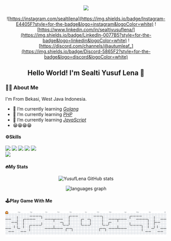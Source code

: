 <div align = "center">
<img height="150" src="https://media1.giphy.com/media/v1.Y2lkPTc5MGI3NjExa2dnMDBtbWk5enY2ZXJuOWJncXVhOGZqZ216NTViZDN4NWNxeGgwZSZlcD12MV9pbnRlcm5hbF9naWZfYnlfaWQmY3Q9Zw/QDjpIL6oNCVZ4qzGs7/giphy.gif">
</div>

<div align = "center">

![https://instagram.com/sealtilena](https://img.shields.io/badge/Instagram-E4405F?style=for-the-badge&logo=instagram&logoColor=white) ![https://www.linkedin.com/in/sealtiyusuflena/](https://img.shields.io/badge/LinkedIn-0077B5?style=for-the-badge&logo=linkedin&logoColor=white) ![https://discord.com/channels/@autumleaf_](https://img.shields.io/badge/Discord-5865F2?style=for-the-badge&logo=discord&logoColor=white)

</div>

<div align = "center">

## Hello World! I'm Sealti Yusuf Lena 👋

</div>

<!-- <div align = "center">

<img height="150" src="img/github-header-image2.png">
![YusufLena](img/github-header-image2.png) 

</div> -->


<!--
**YusufLena/yusuflena** is a ✨ _special_ ✨ repository because its `README.md` (this file) appears on your GitHub profile.

Here are some ideas to get you started:

- 🔭 I’m currently working on ...
- 🌱 I’m currently learning ...
- 👯 I’m looking to collaborate on ...
- 🤔 I’m looking for help with ...
- 💬 Ask me about ...
- 📫 How to reach me: ...
- 😄 Pronouns: ...
- ⚡ Fun fact: ...
-->

### 👨‍💻 About Me 
I'm From Bekasi, West Java Indonesia.
- 🌱 I’m currently learning  [*Golang*](https://go.dev/) 
- 🌱 I’m currently learning [*PHP*](https://www.php.net/)
- 🌱 I’m currently learning [*JavaScript*](https://developer.mozilla.org/en-US/docs/Web/JavaScript)
- 😁😁😁😁

#### ⚙️Skills

<img src="https://img.shields.io/badge/Go-00ADD8?style=for-the-badge&logo=go&logoColor=white" /> <img src="https://img.shields.io/badge/PHP-777BB4?style=for-the-badge&logo=php&logoColor=white" /> <img src="https://img.shields.io/badge/JavaScript-323330?style=for-the-badge&logo=javascript&logoColor=F7DF1E" /> <img src="https://img.shields.io/badge/HTML5-E34F26?style=for-the-badge&logo=html5&logoColor=white" /> <img src="https://img.shields.io/badge/CSS3-1572B6?style=for-the-badge&logo=css3&logoColor=white" /></br>
<img src= "https://img.shields.io/badge/MySQL-005C84?style=for-the-badge&logo=mysql&logoColor=white">

#### 🔥My Stats
<div align="center">

![YusufLena GitHub stats](https://github-readme-stats.vercel.app/api?username=YusufLena&show_icons=true&theme=tokyonight)

</div>

<div align="center">
  <img src="https://github-readme-stats.vercel.app/api/top-langs?username=YusufLena&locale=en&hide_title=false&layout=compact&card_width=320&langs_count=5&theme=tokyonight&hide_border=false&order=2" height="150" alt="languages graph"  />
</div>

#### 🕹️Play Game With Me

<picture>
  <source media="(prefers-color-scheme: dark)" srcset="https://raw.githubusercontent.com/YusufLena/YusufLena/output/pacman-contribution-graph-dark.svg">
  <source media="(prefers-color-scheme: light)" srcset="https://raw.githubusercontent.com/YusufLena/YusufLena/output/pacman-contribution-graph.svg">
  <img alt="pacman contribution graph" src="https://raw.githubusercontent.com/YusufLena/YusufLena/output/pacman-contribution-graph.svg">
</picture>




